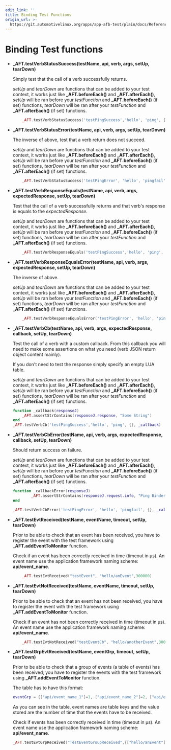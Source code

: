 ```yaml
---
edit_link: ''
title: Binding Test Functions
origin_url: >-
  https://git.automotivelinux.org/apps/app-afb-test/plain/docs/Reference/0_BindingTestFunctions.md?h=flounder
---
```


<!-- WARNING: This file is generated by fetch_docs.js using /home/boron/Documents/AGL/docs-webtemplate/site/_data/tocs/apis_services/flounder/flounder-app-afb-test-developer-guides-api-services-book.yml -->

# Binding Test functions

* **_AFT.testVerbStatusSuccess(testName, api, verb, args, setUp, tearDown)**

    Simply test that the call of a verb successfully returns.

    *setUp* and *tearDown* are functions that can be added to your test context,
    it works just like  **_AFT.beforeEach()** and **_AFT.afterEach()**,
    *setUp* will be ran before your *testFunction* and **_AFT.beforeEach()**
    (if set) functions, *tearDown* will be ran after your *testFunction* and
    **_AFT.afterEach()**  (if set) functions.

    ```lua
        _AFT.testVerbStatusSuccess('testPingSuccess','hello', 'ping', {})
    ```

* **_AFT.testVerbStatusError(testName, api, verb, args, setUp, tearDown)**

    The inverse of above, test that a verb return does not succeed.

    *setUp* and *tearDown* are functions that can be added to your test context,
    it works just like  **_AFT.beforeEach()** and **_AFT.afterEach()**,
    *setUp* will be ran before your *testFunction* and **_AFT.beforeEach()**
    (if set) functions, *tearDown* will be ran after your *testFunction* and
    **_AFT.afterEach()**  (if set) functions.

    ```lua
        _AFT.testVerbStatusSuccess('testPingError', 'hello', 'pingfail', {})
    ```

* **_AFT.testVerbResponseEquals(testName, api, verb, args, expectedResponse, setUp, tearDown)**

    Test that the call of a verb successfully returns and that verb's response
    is equals to the *expectedResponse*.

    *setUp* and *tearDown* are functions that can be added to your test context,
    it works just like  **_AFT.beforeEach()** and **_AFT.afterEach()**, *setUp*
    will be ran before your *testFunction* and **_AFT.beforeEach()** (if set)
    functions, *tearDown* will be ran after your *testFunction* and
    **_AFT.afterEach()**  (if set) functions.

    ```lua
        _AFT.testVerbResponseEquals('testPingSuccess','hello', 'ping', {}, "Some String")
    ```

* **_AFT.testVerbResponseEqualsError(testName, api, verb, args, expectedResponse, setUp, tearDown)**

    The inverse of above.

    *setUp* and *tearDown* are functions that can be added to your test context, it works
    just like  **_AFT.beforeEach()** and **_AFT.afterEach()**, *setUp* will be ran
    before your *testFunction* and **_AFT.beforeEach()** (if set) functions,
    *tearDown* will be ran after your *testFunction* and **_AFT.afterEach()**  (if
    set) functions.

    ```lua
        _AFT.testVerbResponseEqualsError('testPingError', 'hello', 'pingfail', {}, "Ping Binder Daemon fails")
    ```

* **_AFT.testVerbCb(testName, api, verb, args, expectedResponse, callback, setUp, tearDown)**

    Test the call of a verb with a custom callback. From this callback you
    will need to make some assertions on what you need (verb JSON return object
    content mainly).

    If you don't need to test the response simply specify an empty LUA table.

    *setUp* and *tearDown* are functions that can be added to your test context, it works
    just like  **_AFT.beforeEach()** and **_AFT.afterEach()**, *setUp* will be ran
    before your *testFunction* and **_AFT.beforeEach()** (if set) functions,
    *tearDown* will be ran after your *testFunction* and **_AFT.afterEach()**  (if
    set) functions.

    ```lua
    function _callback(responseJ)
        _AFT.assertStrContains(responseJ.response, "Some String")
    end
    _AFT.testVerbCb('testPingSuccess','hello', 'ping', {}, _callback)
    ```

* **_AFT.testVerbCbError(testName, api, verb, args, expectedResponse, callback, setUp, tearDown)**

    Should return success on failure.

    *setUp* and *tearDown* are functions that can be added to your test context, it works
    just like  **_AFT.beforeEach()** and **_AFT.afterEach()**, *setUp* will be ran
    before your *testFunction* and **_AFT.beforeEach()** (if set) functions,
    *tearDown* will be ran after your *testFunction* and **_AFT.afterEach()**  (if
    set) functions.

    ```lua
    function _callbackError(responseJ)
            _AFT.assertStrContains(responseJ.request.info, "Ping Binder Daemon fails")
    end

    _AFT.testVerbCbError('testPingError', 'hello', 'pingfail', {}, _callbackError)
    ```

* **_AFT.testEvtReceived(testName, eventName, timeout, setUp, tearDown)**

    Prior to be able to check that an event has been received, you have to
    register the event with the test framework using **_AFT.addEventToMonitor**
    function.

    Check if an event has been correctly received in time (timeout in µs). An event
    name use the application framework naming scheme: **api/event_name**.

    ```lua
        _AFT.testEvtReceived("testEvent", "hello/anEvent",300000)
    ```

* **_AFT.testEvtNotReceived(testName, eventName, timeout, setUp, tearDown)**

    Prior to be able to check that an event has not been received, you have to
    register the event with the test framework using **_AFT.addEventToMonitor**
    function.

    Check if an event has not been correctly received in time (timeout in µs). An
    event name use the application framework naming scheme: **api/event_name**.

    ```lua
        _AFT.testEvtNotReceived("testEventCb", "hello/anotherEvent",300000)
    ```

* **_AFT.testGrpEvtReceived(testName, eventGrp, timeout, setUp, tearDown)**

    Prior to be able to check that a group of events (a table of events) has been
    received, you have to register the events with the test framework using
    **_AFT.addEventToMonitor** function.

    The table has to have this format:
    ```lua
    eventGrp = {["api/event_name_1"]=1, ["api/event_name_2"]=2, ["api/event_name_3"]=5}
    ```
    As you can see in the table, event names are table keys and the value stored are
    the number of time that the events have to be received.

    Check if events has been correctly received in time (timeout in µs). An
    event name use the application framework naming scheme: **api/event_name**.

    ```lua
    _AFT.testEvtGrpReceived("TestEventGroupReceived",{["hello/anEvent"]=3,["hello/anotherEvent"]=1}, 300000)
    ```